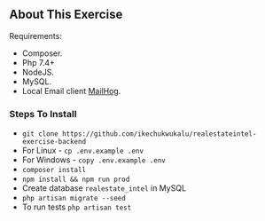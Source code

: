 ## About This Exercise

Requirements:

- Composer.
- Php 7.4+
- NodeJS.
- MySQL.
- Local Email client [MailHog](https://github.com/mailhog/MailHog).

### Steps To Install

- `git clone https://github.com/ikechukwukalu/realestateintel-exercise-backend`
- For Linux - `cp .env.example .env`
- For Windows - `copy .env.example .env`
- `composer install`
- `npm install && npm run prod`
- Create database `realestate_intel` in MySQL
- `php artisan migrate --seed`
- To run tests `php artisan test`
